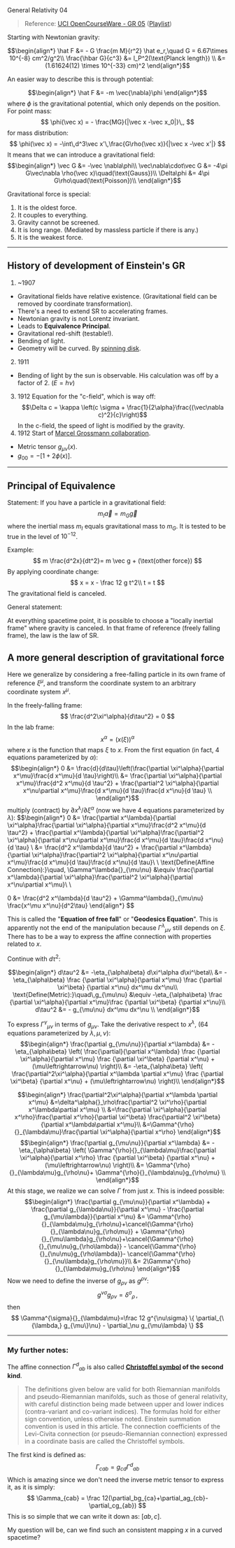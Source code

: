 General Relativity 04

> Reference: [UCI OpenCourseWare - GR 05](https://www.youtube.com/watch?v=xA6q4ds426w&list=PLqOZ6FD_RQ7ln1ZQPEU9aZQsEj0eyGlT6&indx=6) ([Playlist](https://www.youtube.com/playlist?list=PLqOZ6FD_RQ7ln1ZQPEU9aZQsEj0eyGlT6))

Starting with Newtonian gravity:

$$\begin{align*}
\hat F &= - G \frac{m M}{r^2} \hat e_r,\quad G = 6.67\times 10^{-8} cm^2/g^2\\
\frac{\hbar G}{c^3} &= l_P^2(\text{Planck length}) \\
&= (1.61624(12) \times 10^{-33} cm)^2
\end{align*}$$

An easier way to describe this is through potential:

$$\begin{align*}
\hat F &= -m \vec{\nabla}\phi
\end{align*}$$
where $\phi$ is the gravitational potential, which only depends on the position. For point mass:
$$
\phi(\vec x) = - \frac{MG}{|\vec x -\vec x_0|}\,,
$$
for mass distribution:
$$
\phi(\vec x) = -\int\,d^3\vec x'\,\frac{G\rho(\vec x)}{|\vec x -\vec x'|}
$$
It means that we can introduce a gravitational field:
$$\begin{align*}
\vec G &= -\vec \nabla\phi\\
\vec\nabla\cdot\vec G &= -4\pi G\vec\nabla \rho(\vec x)\quad(\text{Gauss})\\
\Delta\phi &= 4\pi G\rho\quad(\text{Poisson})\\
\end{align*}$$

Gravitational force is special:

1. It is the oldest force.
2. It couples to everything.
3. Gravity cannot be screened.
4. It is long range. (Mediated by massless particle if there is any.)
5. It is the weakest force.

-----------------

## History of development of Einstein's GR

1. ~1907
  * Gravitational fields have relative existence. (Gravitational field can be removed by coordinate transformation).
  * There's a need to extend SR to accelerating frames.
  * Newtonian gravity is not Lorentz invariant.
  * Leads to **Equivalence Principal**.
  * Gravitational red-shift (testable!).
  * Bending of light.
  * Geometry will be curved. By [spinning disk](https://en.wikipedia.org/wiki/Ehrenfest_paradox).
2. 1911
  * Bending of light by the sun is observable. His calculation was off by a factor of 2. ($E=h\nu$)
3. 1912 Equation for the "c-field", which is way off:
  $$\Delta c = \kappa \left(c \sigma + \frac{1}{2\alpha}\frac{(\vec\nabla c)^2}{c}\right)$$
  In the c-field, the speed of light is modified by the gravity.
4. 1912 Start of [Marcel Grossmann collaboration](https://en.wikipedia.org/wiki/Marcel_Grossmann#Collaborations_with_Albert_Einstein).
  * Metric tensor $g_{\mu\nu}(x)$.
  * $g_{00}=-[1+2\phi(x)]$.

--------------

## Principal of Equivalence
Statement: If you have a particle in a gravitational field:
$$
m_I \vec a = m_G \vec g
$$
where the inertial mass $m_I$ equals gravitational mass to $m_G$. It is tested to be true in the level of $10^{-12}$.

Example:
$$
  m \frac{d^2x}{dt^2}= m \vec g + (\text{other force})
$$
By applying coordinate change:
$$
x = x - \frac 12 g t^2\\
t = t
$$
The gravitational field is canceled.

General statement:

At everything spacetime point, it is possible to choose a "locally inertial frame" where gravity is canceled. In that frame of reference (freely falling
frame), the law is the law of SR.

## A more general description of gravitational force

Here we generalize by considering a free-falling particle in its own frame of reference $\xi^\mu$, and transform the coordinate system to an arbitrary coordinate system $x^\mu$.

In the freely-falling frame:
$$
\frac{d^2\xi^\alpha}{d\tau^2} = 0
$$
In the lab frame:
$$
x^\alpha = \left(x(\xi)\right)^\alpha
$$
where $x$ is the function that maps $\xi$ to $x$.
From the first equation (in fact, 4 equations parameterized by $\alpha$):
$$\begin{align*}
0 &= \frac{d}{d\tau}\left(\frac{\partial \xi^\alpha}{\partial x^\mu}\frac{d x^\mu}{d \tau}\right)\\
&=
\frac{\partial \xi^\alpha}{\partial x^\mu}\frac{d^2 x^\mu}{d \tau^2}
+
\frac{\partial^2 \xi^\alpha}{\partial x^\nu\partial x^\mu}\frac{d x^\mu}{d \tau}\frac{d x^\nu}{d \tau}
\\
\end{align*}$$
multiply (contract) by ${\partial x^\lambda}/{\partial \xi^\alpha}$ (now we have 4 equations parameterized by $\lambda$):
$$\begin{align*}
0 &=
\frac{\partial x^\lambda}{\partial \xi^\alpha}\frac{\partial \xi^\alpha}{\partial x^\mu}\frac{d^2 x^\mu}{d \tau^2}
+
\frac{\partial x^\lambda}{\partial \xi^\alpha}\frac{\partial^2 \xi^\alpha}{\partial x^\nu\partial x^\mu}\frac{d x^\mu}{d \tau}\frac{d x^\nu}{d \tau} \\
&=
\frac{d^2 x^\lambda}{d \tau^2}
+
\frac{\partial x^\lambda}{\partial \xi^\alpha}\frac{\partial^2 \xi^\alpha}{\partial x^\nu\partial x^\mu}\frac{d x^\mu}{d \tau}\frac{d x^\nu}{d \tau}\\
\\
\text{Define(Affine Connection):}\quad\,
\Gamma^\lambda{}_{\mu\nu} &\equiv \frac{\partial x^\lambda}{\partial \xi^\alpha}\frac{\partial^2 \xi^\alpha}{\partial x^\nu\partial x^\mu}\\
\\

0 &= \frac{d^2 x^\lambda}{d \tau^2} + \Gamma^\lambda{}_{\mu\nu} \frac{x^\mu x^\nu}{d^2\tau}
\end{align*}
$$

This is called the "**Equation of free fall**" or "**Geodesics Equation**". This is apparently not the end of the manipulation because $\Gamma^{\lambda}{}_{\mu\nu}$ still depends on $\xi$. There has to be a way to express the affine connection with properties related to $x$.

Continue with $d\tau^2$:

$$\begin{align*}
d\tau^2 &= -\eta_{\alpha\beta} d\xi^\alpha d\xi^\beta\\
&= -\eta_{\alpha\beta} \frac {\partial \xi^\alpha}{\partial x^\mu}
                       \frac {\partial \xi^\beta} {\partial x^\nu}
                       dx^\mu dx^\nu\\
\text{Define(Metric):}\quad\,g_{\mu\nu} &\equiv -\eta_{\alpha\beta} \frac {\partial \xi^\alpha}{\partial x^\mu}\frac {\partial \xi^\beta} {\partial x^\nu}\\
d\tau^2 &= - g_{\mu\nu} dx^\mu dx^\nu \\
\end{align*}$$

To express $\Gamma^\gamma{}{}_{\mu\nu}$ in terms of $g_{\mu\nu}$.
Take the derivative respect to $x^\lambda$, (64 equations parameterized by $\lambda, \mu, \nu$):
$$\begin{align*}
\frac{\partial g_{\mu\nu}}{\partial x^\lambda} &= -\eta_{\alpha\beta}
\left(
  \frac{\partial}{\partial x^\lambda}
  \frac {\partial \xi^\alpha}{\partial x^\mu}
  \frac {\partial \xi^\beta} {\partial x^\nu}
  +
  (\mu\leftrightarrow\nu)
\right)\\
&= -\eta_{\alpha\beta}
\left(
\frac{\partial^2\xi^\alpha}{\partial x^\lambda \partial x^\mu}
\frac {\partial \xi^\beta} {\partial x^\nu}
+
(\mu\leftrightarrow\nu)
\right)\\
\end{align*}$$

$$\begin{align*}
\frac{\partial^2\xi^\alpha}{\partial x^\lambda \partial x^\mu}
&=\delta^\alpha{}_\rho\frac{\partial^2 \xi^\rho}{\partial x^\lambda\partial x^\mu}
\\
&=\frac{\partial \xi^\alpha}{\partial x^\rho}\frac{\partial x^\rho}{\partial \xi^\beta}
\frac{\partial^2 \xi^\beta}{\partial x^\lambda\partial x^\mu}\\
&=\Gamma^{\rho}{}_{\lambda\mu}\frac{\partial \xi^\alpha}{\partial x^\rho}
\end{align*}$$
$$\begin{align*}
\frac{\partial g_{\mu\nu}}{\partial x^\lambda} &= -\eta_{\alpha\beta}
\left(
\Gamma^{\rho}{}_{\lambda\mu}\frac{\partial \xi^\alpha}{\partial x^\rho}
\frac {\partial \xi^\beta} {\partial x^\nu}
+
(\mu\leftrightarrow\nu)
\right)\\
&=
\Gamma^{\rho}{}_{\lambda\mu}g_{\rho\nu}+
\Gamma^{\rho}{}_{\lambda\nu}g_{\rho\mu}
\\
\end{align*}$$
At this stage, we realize we can solve $\Gamma$ from just $x$. This is indeed possible:
$$\begin{align*}
\frac{\partial g_{\mu\nu}}{\partial x^\lambda} +
\frac{\partial g_{\lambda\nu}}{\partial x^\mu} -
\frac{\partial g_{\mu\lambda}}{\partial x^\nu}
&=
\Gamma^{\rho}{}_{\lambda\mu}g_{\rho\nu}+\cancel{\Gamma^{\rho}{}_{\lambda\nu}g_{\rho\mu}} +
\Gamma^{\rho}{}_{\mu\lambda}g_{\rho\nu}+\cancel{\Gamma^{\rho}{}_{\mu\nu}g_{\rho\lambda}} -
\cancel{\Gamma^{\rho}{}_{\nu\mu}g_{\rho\lambda}}-
\cancel{\Gamma^{\rho}{}_{\nu\lambda}g_{\rho\mu}}\\
&= 2\Gamma^{\rho}{}_{\lambda\mu}g_{\rho\nu}
\end{align*}$$
Now we need to define the inverse of $g_{\rho\nu}$ as $g^{\rho\nu}$:
$$
g^{\nu\sigma}g_{\rho\nu} = \delta^\sigma{}_\rho\,,
$$
then
$$
\Gamma^{\sigma}{}_{\lambda\mu}=\frac 12 g^{\nu\sigma} \{
  \partial_{\{\lambda,} g_{\mu\}\nu} -
  \partial_\nu g_{\mu\lambda}
\}
$$

---

### My further notes:

The affine connection $\Gamma^d{}_{ab}$ is also called **[Christoffel symbol](https://en.wikipedia.org/wiki/Christoffel_symbols) of the second kind**.
> The definitions given below are valid for both Riemannian manifolds and pseudo-Riemannian manifolds, such as those of general relativity, with careful distinction being made between upper and lower indices (contra-variant and co-variant indices). The formulas hold for either sign convention, unless otherwise noted. Einstein summation convention is used in this article. The connection coefficients of the Levi-Civita connection (or pseudo-Riemannian connection) expressed in a coordinate basis are called the Christoffel symbols.

The first kind is defined as:
$$
\Gamma_{cab} = g_{cd}\Gamma^d{}_{ab}
$$
Which is amazing since we don't need the inverse metric tensor to express it, as it is simply:
$$
\Gamma_{cab} = \frac 12(\partial_bg_{ca}+\partial_ag_{cb}-\partial_cg_{ab})
$$
This is so simple that we can write it down as: $[ab,c]$.

My question will be, can we find such an consistent mapping $x$ in a curved spacetime?
